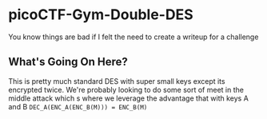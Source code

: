 # picoCTF-Gym-Double-DES
You know things are bad if I felt the need to create a writeup for a challenge

## What's Going On Here?
This is pretty much standard DES with super small keys except its encrypted twice. We're probably looking to do some sort of meet in the middle attack which s where we leverage the advantage that with keys A and B ```DEC_A(ENC_A(ENC_B(M))) = ENC_B(M)```
